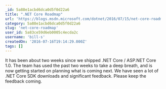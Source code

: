 ```yaml
---
_id: 5a88e1acbd6dca0d5f0d22a6
title: ".NET Core Roadmap"
url: 'https://blogs.msdn.microsoft.com/dotnet/2016/07/15/net-core-roadmap/'
category: 5a88e1acbd6dca0d5f0d22a6
slug: 'net-core-roadmap'
user_id: 5a83ce59d6eb0005c4ecda2c
username: 'bill-s'
createdOn: '2016-07-16T19:14:29.000Z'
tags: []
---
```


It has been about two weeks since we shipped .NET Core / ASP.NET Core 1.0. The team has used the past two weeks to take a deep breath, and is now getting started on planning what is coming next. We have seen a lot of .NET Core SDK downloads and significant feedback. Please keep the feedback coming.

